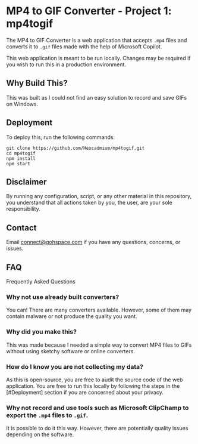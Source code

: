 # MP4 to GIF Converter - Project 1: mp4togif
The MP4 to GIF Converter is a web application that accepts `.mp4` files and converts it to `.gif` files made with the help of Microsoft Copilot.

This web application is meant to be run locally. Changes may be required if you wish to run this in a production environment.

## Why Build This?
This was built as I could not find an easy solution to record and save GIFs on Windows.

## Deployment
To deploy this, run the following commands:

```
git clone https://github.com/Hexcadmium/mp4togif.git
cd mp4togif
npm install
npm start
```

## Disclaimer
By running any configuration, script, or any other material in this repository, you understand that all actions taken by you, the user, are your sole responsibility.

## Contact
Email [connect@gohspace.com](mailto:connect@gohspace.com?subject=MP4%20to%20GIF%20Converter) if you have any questions, concerns, or issues.

## FAQ
Frequently Asked Questions

### Why not use already built converters?
You can! There are many converters available. However, some of them may contain malware or not produce the quality you want.

### Why did you make this?
This was made because I needed a simple way to convert MP4 files to GIFs without using sketchy software or online converters.

### How do I know you are not collecting my data?
As this is open-source, you are free to audit the source code of the web application. You are free to run this locally by following the steps in the [#Deployment] section if you are concerned about your privacy.

### Why not record and use tools such as Microsoft ClipChamp to export the `.mp4` files to `.gif`.
It is possible to do it this way. However, there are potentially quality issues depending on the software.
